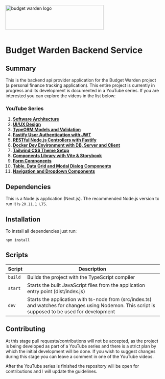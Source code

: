 <img src="https://i.imgur.com/lX2NzV2.png" alt="budget warden logo" width="320" height="81" style="margin-bottom: 10px;"/>

# Budget Warden Backend Service

## Summary

This is the backend api provider application for the Budget Warden project (a personal finance tracking application). This entire project is currently in progress and its development is documented in a YouTube series. If you are interested you can explore the videos in the list below:

### YouTube Series

1. [**Software Architecture**](https://youtu.be/Z3OEsK2fUl8)
2. [**UI/UX Design**](https://youtu.be/D_TpsGgVdwY)
3. [**TypeORM Models and Validation**](https://youtu.be/BxH9NYMuTrU)
4. [**Fastify User Authentication with JWT**](https://youtu.be/vVF8Szpx8Ho)
5. [**RESTful Node.js Controllers with Fastify**](https://youtu.be/vgfkQX8VVEM)
6. [**Docker Dev Environment with DB, Server and Client**](https://youtu.be/Cco_uGFwJyg)
7. [**Tailwind CSS Theme Setup**](https://youtu.be/rm-XI9W0Mts)
8. [**Components Library with Vite & Storybook**](https://youtu.be/ESkD6Ouvs2s)
9. [**Form Components**](https://youtu.be/IrqcSSRCaTQ)
10. [**Table, Data Grid and Modal Dialog Components**](https://youtu.be/WmA_LGg4ywc)
11. [**Navigation and Dropdown Components**](https://youtu.be/0yYdZ0a9fP4)

## Dependencies

This is a Node.js application (Next.js). The recommended Node.js version to run it is `20.11.1 LTS`.

## Installation

To install all dependencies just run:

```
npm install
```

## Scripts

| Script | Description |
|-|-|
| `build` | Builds the project with the TypeScript compiler |
| `start` | Starts the built JavaScript files from the application entry point (dist/index.js) |
| `dev` | Starts the application with ts-node from (src/index.ts) and watches for changes using Nodemon. This script is supposed to be used for development |

## Contributing

At this stage pull requests/contributions will not be accepted, as the project is being developed as part of a YouTube series and there is a strict plan by which the initial development will be done. If you wish to suggest changes during this stage you can leave a comment in one of the YouTube videos.

After the YouTube series is finished the repository will be open for contributions and I will update the guidelines.
